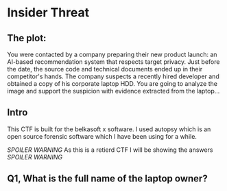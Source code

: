 # Insider Threat


## The plot:
You were contacted by a company preparing their new product launch: an AI-based recommendation system that respects target privacy. 
Just before the date, the source code and technical documents ended up in their competitor's hands. 
The company suspects a recently hired developer and obtained a copy of his corporate laptop HDD. You are going to analyze the image and support the suspicion with evidence extracted from the laptop...

## Intro

This CTF is built for the belkasoft x software. I used autopsy which is an open source forensic software which I have been using for a while.

*SPOILER WARNING* As this is a retierd CTF I will be showing the answers *SPOILER WARNING*

## Q1, What is the full name of the laptop owner?


